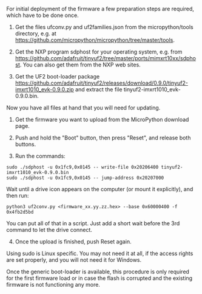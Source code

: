 For initial deployment of the firmware a few preparation steps are required, which
have to be done once.

1. Get the files ufconv.py and uf2families.json from the micropython/tools directory,
e.g. at https://github.com/micropython/micropython/tree/master/tools.

2. Get the NXP program sdphost for your operating system, e.g. from
https://github.com/adafruit/tinyuf2/tree/master/ports/mimxrt10xx/sdphost.
You can also get them from the NXP web sites.

3. Get the UF2 boot-loader package https://github.com/adafruit/tinyuf2/releases/download/0.9.0/tinyuf2-imxrt1010_evk-0.9.0.zip
and extract the file tinyuf2-imxrt1010_evk-0.9.0.bin.

Now you have all files at hand that you will need for updating.

1. Get the firmware you want to upload from the MicroPython download page.

2. Push and hold the "Boot" button, then press "Reset", and release both buttons.

3. Run the commands: 

```
sudo ./sdphost -u 0x1fc9,0x0145 -- write-file 0x20206400 tinyuf2-imxrt1010_evk-0.9.0.bin 
sudo ./sdphost -u 0x1fc9,0x0145 -- jump-address 0x20207000 
```
Wait until a drive icon appears on the computer (or mount it explicitly), and then run:
```
python3 uf2conv.py <firmware_xx.yy.zz.hex> --base 0x60000400 -f 0x4fb2d5bd
```
You can put all of that in a script. Just add a short wait before the 3rd command to let the drive connect.

4. Once the upload is finished, push Reset again.

Using sudo is Linux specific. You may not need it at all, if the access rights are set properly,
and you will not need it for Windows. 

Once the generic boot-loader is available, this procedure is only required for the first
firmware load or in case the flash is corrupted and the existing firmware is not functioning
any more.
